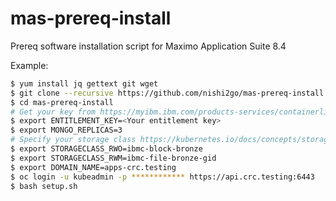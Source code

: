 # mas-prereq-install
Prereq software installation script for Maximo Application Suite 8.4

Example:
```bash
$ yum install jq gettext git wget
$ git clone --recursive https://github.com/nishi2go/mas-prereq-install
$ cd mas-prereq-install
# Get your key from https://myibm.ibm.com/products-services/containerlibrary
$ export ENTITLEMENT_KEY=<Your entitlement key>
$ export MONGO_REPLICAS=3
# Specify your storage class https://kubernetes.io/docs/concepts/storage/persistent-volumes/
$ export STORAGECLASS_RWO=ibmc-block-bronze
$ export STORAGECLASS_RWM=ibmc-file-bronze-gid
$ export DOMAIN_NAME=apps-crc.testing
$ oc login -u kubeadmin -p ************ https://api.crc.testing:6443
$ bash setup.sh
```